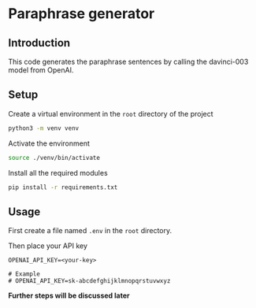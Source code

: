 # Paraphrase generator

## Introduction

This code generates the paraphrase sentences by calling the davinci-003 model from OpenAI.

## Setup

Create a virtual environment in the `root` directory of the project

```bash
python3 -m venv venv
```

Activate the environment

```bash
source ./venv/bin/activate
```

Install all the required modules

```bash
pip install -r requirements.txt
```

## Usage

First create a file named `.env` in the `root` directory.

Then place your API key

```
OPENAI_API_KEY=<your-key>

# Example
# OPENAI_API_KEY=sk-abcdefghijklmnopqrstuvwxyz
```

**Further steps will be discussed later**
